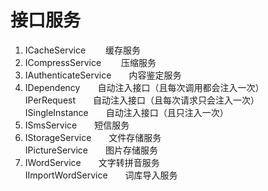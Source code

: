 # 接口服务  
1. ICacheService &emsp;&emsp;缓存服务 
2. ICompressService &emsp;&emsp;压缩服务
3. IAuthenticateService&emsp;&emsp;内容鉴定服务
4. IDependency&emsp;&emsp;自动注入接口（且每次调用都会注入一次）  
   IPerRequest&emsp;&emsp;自动注入接口（且每次请求只会注入一次）  
   ISingleInstance&emsp;&emsp;自动注入接口（且只注入一次）
5. ISmsService&emsp;&emsp;短信服务
6. IStorageService&emsp;&emsp;文件存储服务  
   IPictureService&emsp;&emsp;图片存储服务  
7. IWordService&emsp;&emsp;文字转拼音服务  
   IImportWordService&emsp;&emsp;词库导入服务